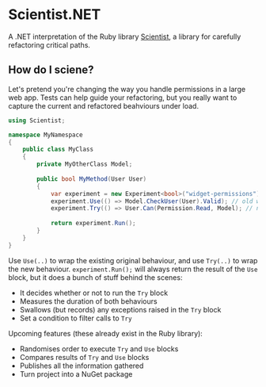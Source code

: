 # Scientist.NET
A .NET interpretation of the Ruby library [Scientist](https://github.com/github/scientist), a library for carefully refactoring critical paths.

## How do I sciene?

Let's pretend you're changing the way you handle permissions in a large web app. Tests can help guide your refactoring, but you really want to capture the current and refactored beahviours under load.

``` c#
using Scientist;

namespace MyNamespace 
{
    public class MyClass
    {
        private MyOtherClass Model;    
    
        public bool MyMethod(User User)
        {
            var experiment = new Experiment<bool>("widget-permissions");
            experiment.Use(() => Model.CheckUser(User).Valid); // old way
            experiment.Try(() => User.Can(Permission.Read, Model); // new way
        
            return experiment.Run();    
        }
    }
}
```

Use `Use(..)` to wrap the existing original behaviour, and use `Try(..)` to wrap the new behaviour. `experiment.Run();` will always return the result of the `Use` block, but it does a bunch of stuff behind the scenes:

- It decides whether or not to run the `Try` block
- Measures the duration of both behaviours
- Swallows (but records) any exceptions raised in the `Try` block
- Set a condition to filter calls to `Try`

Upcoming features (these already exist in the Ruby library):

- Randomises order to execute `Try` and `Use` blocks
- Compares results of `Try` and `Use` blocks
- Publishes all the information gathered
- Turn project into a NuGet package